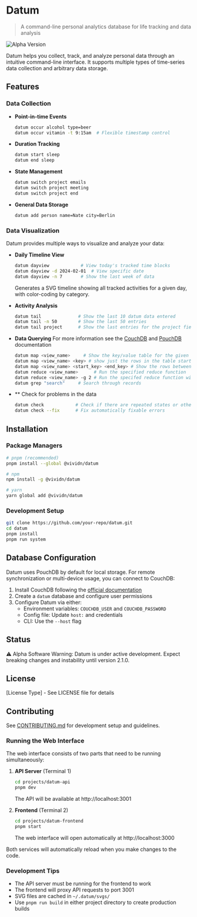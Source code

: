 # Datum

> A command-line personal analytics database for life tracking and data analysis

![Alpha Version](https://img.shields.io/badge/status-alpha-orange)

Datum helps you collect, track, and analyze personal data through an intuitive command-line interface. It supports multiple types of time-series data collection and arbitrary data storage.

## Features

### Data Collection

- **Point-in-time Events**
  ```bash
  datum occur alcohol type=beer
  datum occur vitamin -t 9:15am  # Flexible timestamp control
  ```

- **Duration Tracking**
  ```bash
  datum start sleep
  datum end sleep
  ```

- **State Management**
  ```bash
  datum switch project emails
  datum switch project meeting
  datum switch project end
  ```

- **General Data Storage**
  ```bash
  datum add person name=Nate city=Berlin
  ```

### Data Visualization

Datum provides multiple ways to visualize and analyze your data:

- **Daily Timeline View**
  ```bash
  datum dayview            # View today's tracked time blocks
  datum dayview -d 2024-02-01  # View specific date
  datum dayview -n 7       # Show the last week of data
  ```
  Generates a SVG timeline showing all tracked activities for a given day, with color-coding by category.

- **Activity Analysis**
  ```bash
  datum tail              # Show the last 10 datum data entered
  datum tail -n 50        # Show the last 50 entries
  datum tail project      # Show the last entries for the project field
  ```

- **Data Querying**
For more information see the [CouchDB](https://docs.couchdb.org/en/stable/ddocs/views/intro.html) and [PouchDB](https://pouchdb.com/guides/queries.html) documentation
  ```bash
  datum map <view_name>     # Show the key/value table for the given view
  datum map <view_name> <key> # show just the rows in the table starting with key
  datum map <view_name> <start_key> <end_key> # Show the rows between the two keys
  datum reduce <view_name>      # Run the specified reduce function
  datum reduce <view_name> -g 2 # Run the specifed reduce function with group level 2
  datum grep "search"     # Search through records
  ```

- ** Check for problems in the data
  ```bash
  datum check            # Check if there are repeated states or other problems in the data
  datum check --fix      # Fix automatically fixable errors
  ```

## Installation

### Package Managers
```bash
# pnpm (recommended)
pnpm install --global @vividn/datum

# npm
npm install -g @vividn/datum

# yarn
yarn global add @vividn/datum
```

### Development Setup
```bash
git clone https://github.com/your-repo/datum.git
cd datum
pnpm install
pnpm run system
```

## Database Configuration

Datum uses PouchDB by default for local storage. For remote synchronization or multi-device usage, you can connect to CouchDB:

1. Install CouchDB following the [official documentation](https://docs.couchdb.org/en/stable/)
2. Create a `datum` database and configure user permissions
3. Configure Datum via either:
   - Environment variables: `COUCHDB_USER` and `COUCHDB_PASSWORD`
   - Config file: Update `host:` and credentials
   - CLI: Use the `--host` flag

## Status

⚠️ Alpha Software Warning: Datum is under active development. Expect breaking changes and instability until version 2.1.0.

## License

[License Type] - See LICENSE file for details

## Contributing

See [CONTRIBUTING.md](./CONTRIBUTING.md) for development setup and guidelines.

### Running the Web Interface

The web interface consists of two parts that need to be running simultaneously:

1. **API Server** (Terminal 1)
   ```bash
   cd projects/datum-api
   pnpm dev
   ```
   The API will be available at http://localhost:3001

2. **Frontend** (Terminal 2)
   ```bash
   cd projects/datum-frontend
   pnpm start
   ```
   The web interface will open automatically at http://localhost:3000

Both services will automatically reload when you make changes to the code.

### Development Tips
- The API server must be running for the frontend to work
- The frontend will proxy API requests to port 3001
- SVG files are cached in `~/.datum/svgs/`
- Use `pnpm run build` in either project directory to create production builds
